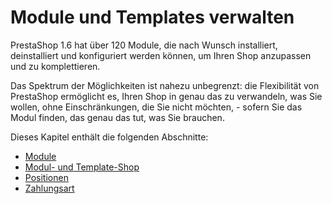 # Module und Templates verwalten

PrestaShop 1.6 hat über 120 Module, die nach Wunsch installiert, deinstalliert und konfiguriert werden können, um Ihren Shop anzupassen und zu komplettieren.

Das Spektrum der Möglichkeiten ist nahezu unbegrenzt: die Flexibilität von PrestaShop ermöglicht es, Ihren Shop in genau das zu verwandeln, was Sie wollen, ohne Einschränkungen, die Sie nicht möchten, - sofern Sie das Modul finden, das genau das tut, was Sie brauchen.

Dieses Kapitel enthält die folgenden Abschnitte:

* [Module](module.md)
* [Modul- und Template-Shop](modul-und-template-shop.md)
* [Positionen](positionen.md)
* [Zahlungsart](zahlungsart.md)
